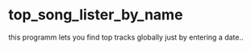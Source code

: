 # top_song_lister_by_name
this programm lets you find top tracks globally just by entering a date..


